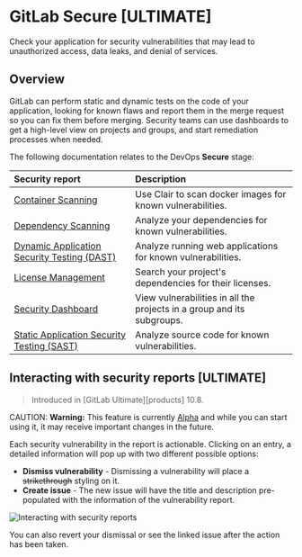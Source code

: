 # GitLab Secure **[ULTIMATE]**

Check your application for security vulnerabilities that may lead to unauthorized access,
data leaks, and denial of services.

## Overview

GitLab can perform static and dynamic tests on the
code of your application, looking for known flaws and report them in the merge request
so you can fix them before merging. Security teams can use dashboards to get a
high-level view on projects and groups, and start remediation processes when needed.

The following documentation relates to the DevOps **Secure** stage:

| Security report                                        | Description                                                            |
|:-------------------------------------------------------|:-----------------------------------------------------------------------|
| [Container Scanning](container_scanning.md)            | Use Clair to scan docker images for known vulnerabilities.             |
| [Dependency Scanning](dependency_scanning.md)          | Analyze your dependencies for known vulnerabilities.                   |
| [Dynamic Application Security Testing (DAST)](dast.md) | Analyze running web applications for known vulnerabilities.            |
| [License Management](license_management.md)            | Search your project's dependencies for their licenses.                 |
| [Security Dashboard](security_dashboard.md)            | View vulnerabilities in all the projects in a group and its subgroups. |
| [Static Application Security Testing (SAST)](sast.md)  | Analyze source code for known vulnerabilities.                         |

## Interacting with security reports **[ULTIMATE]**

> Introduced in [GitLab Ultimate][products] 10.8.

CAUTION: **Warning:**
This feature is currently [Alpha](https://about.gitlab.com/handbook/product/#alpha-beta-ga) and while you can start using it, it may receive important changes in the future.

Each security vulnerability in the report is actionable. Clicking on an entry,
a detailed information will pop up with two different possible options:

- **Dismiss vulnerability** - Dismissing a vulnerability will place a
  <s>strikethrough</s> styling on it.
- **Create issue** - The new issue will have the title and description
  pre-populated with the information of the vulnerability report.

![Interacting with security reports](img/interactive_reports.png)

You can also revert your dismissal or see the linked issue after the action has
been taken.

